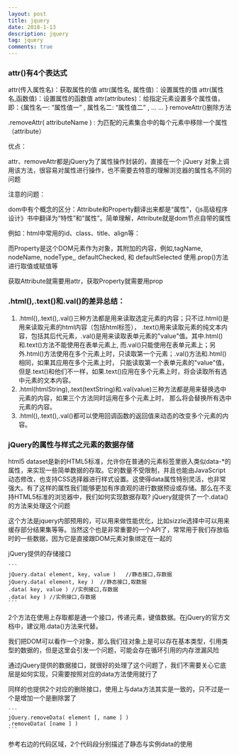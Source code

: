 ```yaml
---
layout: post
title: jquery
date: 2018-1-13
description: jquery
tag: jquery
comments: true
---
```


### attr()有4个表达式

attr(传入属性名)：获取属性的值
attr(属性名, 属性值)：设置属性的值
attr(属性名,函数值)：设置属性的函数值
attr(attributes)：给指定元素设置多个属性值，即：{属性名一: “属性值一” , 属性名二: “属性值二” , … … }
removeAttr()删除方法

.removeAttr( attributeName ) : 为匹配的元素集合中的每个元素中移除一个属性（attribute）

优点：

attr、removeAttr都是jQuery为了属性操作封装的，直接在一个 jQuery 对象上调用该方法，很容易对属性进行操作，也不需要去特意的理解浏览器的属性名不同的问题

注意的问题：

dom中有个概念的区分：Attribute和Property翻译出来都是“属性”，《js高级程序设计》书中翻译为“特性”和“属性”。简单理解，Attribute就是dom节点自带的属性

例如：html中常用的id、class、title、align等：

<div id="immooc" title="慕课网"></div>
而Property是这个DOM元素作为对象，其附加的内容，例如,tagName, nodeName, nodeType,, defaultChecked, 和 defaultSelected 使用.prop()方法进行取值或赋值等

获取Attribute就需要用attr，获取Property就需要用prop


### .html(),.text()和.val()的差异总结：  

1. .html(),.text(),.val()三种方法都是用来读取选定元素的内容；只不过.html()是用来读取元素的html内容（包括html标签），
.text()用来读取元素的纯文本内容，包括其后代元素，.val()是用来读取表单元素的"value"值。其中.html()和.text()方法不能使用在表单元素上,
而.val()只能使用在表单元素上；另外.html()方法使用在多个元素上时，只读取第一个元素；.val()方法和.html()相同，如果其应用在多个元素上时，
只能读取第一个表单元素的"value"值，但是.text()和他们不一样，如果.text()应用在多个元素上时，将会读取所有选中元素的文本内容。
2. .html(htmlString),.text(textString)和.val(value)三种方法都是用来替换选中元素的内容，如果三个方法同时运用在多个元素上时，
那么将会替换所有选中元素的内容。
3. .html(),.text(),.val()都可以使用回调函数的返回值来动态的改变多个元素的内容。

### jQuery的属性与样式之元素的数据存储
html5 dataset是新的HTML5标准，允许你在普通的元素标签里嵌入类似data-*的属性，来实现一些简单数据的存取。它的数量不受限制，并且也能由JavaScript动态修改，也支持CSS选择器进行样式设置。这使得data属性特别灵活，也非常强大。有了这样的属性我们能够更加有序直观的进行数据预设或存储。那么在不支持HTML5标准的浏览器中，我们如何实现数据存取?  jQuery就提供了一个.data()的方法来处理这个问题

这个方法是jquery内部预用的，可以用来做性能优化，比如sizzle选择中可以用来缓存部分结果集等等。当然这个也是非常重要的一个API了，常常用于我们存放临时的一些数据，因为它是直接跟DOM元素对象绑定在一起的

jQuery提供的存储接口

	```
	jQuery.data( element, key, value )   //静态接口,存数据
	jQuery.data( element, key )  //静态接口,取数据   
	.data( key, value ) //实例接口,存数据
	.data( key ) //实例接口,存数据
	```

2个方法在使用上存取都是通一个接口，传递元素，键值数据。在jQuery的官方文档中，建议用.data()方法来代替。

我们把DOM可以看作一个对象，那么我们往对象上是可以存在基本类型，引用类型的数据的，但是这里会引发一个问题，可能会存在循环引用的内存泄漏风险

通过jQuery提供的数据接口，就很好的处理了这个问题了，我们不需要关心它底层是如何实现，只需要按照对应的data方法使用就行了

同样的也提供2个对应的删除接口，使用上与data方法其实是一致的，只不过是一个是增加一个是删除罢了

	```
	jQuery.removeData( element [, name ] )
	.removeData( [name ] )
	```

参考右边的代码区域，2个代码段分别描述了静态与实例data的使用
